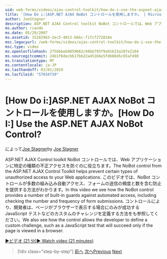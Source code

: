 ```yaml
---
uid: web-forms/videos/ajax-control-toolkit/how-do-i-use-the-aspnet-ajax-nobot-control
title: '[How Do i:]ASP.NET AJAX NoBot コントロールを使用しますか。 | Microsoft Docs'
author: JoeStagner
description: ASP.NET AJAX Control toolkit NoBot コントロールでは、Web アプリケーションに特定の種類の不正アクセスを防ぐのに役立ちます。 このビデオではどのようにしています.
ms.author: riande
ms.date: 05/29/2007
ms.assetid: 15282963-2ec5-4013-b6bc-f1fcf272818e
msc.legacyurl: /web-forms/videos/ajax-control-toolkit/how-do-i-use-the-aspnet-ajax-nobot-control
msc.type: video
ms.openlocfilehash: 275bbbeb9859662c94bb795f9a91b15a28fe2184
ms.sourcegitcommit: 24b1f6decbb17bb22a45166e5fdb0845c65af498
ms.translationtype: MT
ms.contentlocale: ja-JP
ms.lasthandoff: 03/01/2019
ms.locfileid: "57034739"
---
```

<a name="how-do-i-use-the-aspnet-ajax-nobot-control"></a><span data-ttu-id="51489-105">[How Do i:]ASP.NET AJAX NoBot コントロールを使用しますか。</span><span class="sxs-lookup"><span data-stu-id="51489-105">[How Do I:] Use the ASP.NET AJAX NoBot Control?</span></span>
====================
<span data-ttu-id="51489-106">によって[Joe Stagner](https://github.com/JoeStagner)</span><span class="sxs-lookup"><span data-stu-id="51489-106">by [Joe Stagner](https://github.com/JoeStagner)</span></span>

<span data-ttu-id="51489-107">ASP.NET AJAX Control toolkit NoBot コントロールでは、Web アプリケーションに特定の種類の不正アクセスを防ぐのに役立ちます。</span><span class="sxs-lookup"><span data-stu-id="51489-107">The NoBot control from the ASP.NET AJAX Control Toolkit helps prevent certain types of unauthorized access to your Web applications.</span></span> <span data-ttu-id="51489-108">このビデオでは、NoBot コントロールが多数の組み込み自動アクセス、フォームの送信の頻度と数を含む防止を提供する方法がわかります。</span><span class="sxs-lookup"><span data-stu-id="51489-108">In this video we see how the NoBot control provides a number of built-in guards against automated access, including checking the number and frequency of form submissions.</span></span> <span data-ttu-id="51489-109">コントロールにより、開発者は、ページがブラウザーで表示する場合にのみが成功する JavaScript テストなどのカスタムのチャレンジを定義する方法をも参照してください。</span><span class="sxs-lookup"><span data-stu-id="51489-109">We also see how the control allows the developer to define a custom challenge, such as a JavaScript test that will succeed only if the page is viewed in a browser.</span></span>

[<span data-ttu-id="51489-110">&#9654;ビデオ (21 分)</span><span class="sxs-lookup"><span data-stu-id="51489-110">&#9654; Watch video (21 minutes)</span></span>](https://channel9.msdn.com/Blogs/ASP-NET-Site-Videos/how-do-i-use-the-aspnet-ajax-nobot-control)

> [!div class="step-by-step"]
> <span data-ttu-id="51489-111">[前へ](how-do-i-use-the-aspnet-ajax-mutuallyexclusive-checkbox-extender.md)
> [次へ](how-do-i-use-the-aspnet-ajax-listsearch-extender.md)</span><span class="sxs-lookup"><span data-stu-id="51489-111">[Previous](how-do-i-use-the-aspnet-ajax-mutuallyexclusive-checkbox-extender.md)
[Next](how-do-i-use-the-aspnet-ajax-listsearch-extender.md)</span></span>
